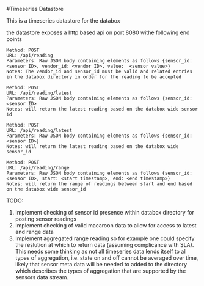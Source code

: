 #Timeseries Datastore

This is a timeseries datastore for the databox

the datastore exposes a http based api on port 8080 withe following end points

    Method: POST
    URL: /api/reading
    Parameters: Raw JSON body containing elements as follows {sensor_id: <sensor ID>, vendor_id: <vendor ID>, value:  <sensor value>}
    Notes: The vendor_id and sensor_id must be valid and related entries in the databox directory in order for the reading to be accepted
    
    Method: POST
    URL: /api/reading/latest
    Parameters: Raw JSON body containing elements as follows {sensor_id: <sensor ID>
    Notes: will return the latest reading based on the databox wide sensor id
    
    Method: POST
    URL: /api/reading/latest
    Parameters: Raw JSON body containing elements as follows {sensor_id: <sensor ID>}
    Notes: will return the latest reading based on the databox wide sensor_id
    
    Method: POST
    URL: /api/reading/range
    Parameters: Raw JSON body containing elements as follows {sensor_id: <sensor ID>, start: <start timestamp>, end: <end timestamp>}
    Notes: will return the range of readings between start and end based on the databox wide sensor_id
    
TODO: 

1. Implement checking of sensor id presence within databox directory for posting sensor readings
2. Implement checking of valid macaroon data to allow for access to latest and range data
3. Implement aggregated range reading so for example one could specify the reslution at which to return data (assuming complicance with SLA). This needs some thinking as not all timeseries data lends itself to all types of aggregation, i.e. state on and off cannot be averaged over time, likely that sensor meta data will be needed to added to the directory which describes the types of aggregation that are supported by the sensors data stream. 
    
    
    
